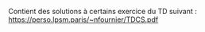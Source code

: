 Contient des solutions à certains exercice du TD suivant : https://perso.lpsm.paris/~nfournier/TDCS.pdf
